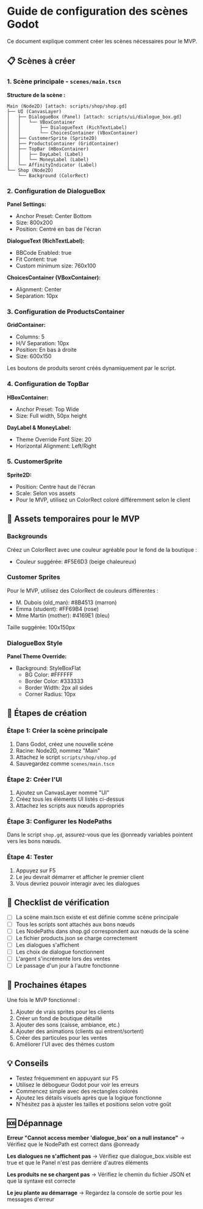 # Guide de configuration des scènes Godot

Ce document explique comment créer les scènes nécessaires pour le MVP.

## 📋 Scènes à créer

### 1. Scène principale - `scenes/main.tscn`

**Structure de la scène :**
```
Main (Node2D) [attach: scripts/shop/shop.gd]
├── UI (CanvasLayer)
│   ├── DialogueBox (Panel) [attach: scripts/ui/dialogue_box.gd]
│   │   └── VBoxContainer
│   │       ├── DialogueText (RichTextLabel)
│   │       └── ChoicesContainer (VBoxContainer)
│   ├── CustomerSprite (Sprite2D)
│   ├── ProductsContainer (GridContainer)
│   ├── TopBar (HBoxContainer)
│   │   ├── DayLabel (Label)
│   │   └── MoneyLabel (Label)
│   └── AffinityIndicator (Label)
└── Shop (Node2D)
    └── Background (ColorRect)
```

### 2. Configuration de DialogueBox

**Panel Settings:**
- Anchor Preset: Center Bottom
- Size: 800x200
- Position: Centré en bas de l'écran

**DialogueText (RichTextLabel):**
- BBCode Enabled: true
- Fit Content: true
- Custom minimum size: 760x100

**ChoicesContainer (VBoxContainer):**
- Alignment: Center
- Separation: 10px

### 3. Configuration de ProductsContainer

**GridContainer:**
- Columns: 5
- H/V Separation: 10px
- Position: En bas à droite
- Size: 600x150

Les boutons de produits seront créés dynamiquement par le script.

### 4. Configuration de TopBar

**HBoxContainer:**
- Anchor Preset: Top Wide
- Size: Full width, 50px height

**DayLabel & MoneyLabel:**
- Theme Override Font Size: 20
- Horizontal Alignment: Left/Right

### 5. CustomerSprite

**Sprite2D:**
- Position: Centre haut de l'écran
- Scale: Selon vos assets
- Pour le MVP, utilisez un ColorRect coloré différemment selon le client

## 🎨 Assets temporaires pour le MVP

### Backgrounds
Créez un ColorRect avec une couleur agréable pour le fond de la boutique :
- Couleur suggérée: #F5E6D3 (beige chaleureux)

### Customer Sprites
Pour le MVP, utilisez des ColorRect de couleurs différentes :
- M. Dubois (old_man): #8B4513 (marron)
- Emma (student): #FF69B4 (rose)
- Mme Martin (mother): #4169E1 (bleu)

Taille suggérée: 100x150px

### DialogueBox Style
**Panel Theme Override:**
- Background: StyleBoxFlat
  - BG Color: #FFFFFF
  - Border Color: #333333
  - Border Width: 2px all sides
  - Corner Radius: 10px

## 🔧 Étapes de création

### Étape 1: Créer la scène principale
1. Dans Godot, créez une nouvelle scène
2. Racine: Node2D, nommez "Main"
3. Attachez le script `scripts/shop/shop.gd`
4. Sauvegardez comme `scenes/main.tscn`

### Étape 2: Créer l'UI
1. Ajoutez un CanvasLayer nommé "UI"
2. Créez tous les éléments UI listés ci-dessus
3. Attachez les scripts aux nœuds appropriés

### Étape 3: Configurer les NodePaths
Dans le script `shop.gd`, assurez-vous que les @onready variables pointent vers les bons nœuds.

### Étape 4: Tester
1. Appuyez sur F5
2. Le jeu devrait démarrer et afficher le premier client
3. Vous devriez pouvoir interagir avec les dialogues

## 🎯 Checklist de vérification

- [ ] La scène main.tscn existe et est définie comme scène principale
- [ ] Tous les scripts sont attachés aux bons nœuds
- [ ] Les NodePaths dans shop.gd correspondent aux nœuds de la scène
- [ ] Le fichier products.json se charge correctement
- [ ] Les dialogues s'affichent
- [ ] Les choix de dialogue fonctionnent
- [ ] L'argent s'incrémente lors des ventes
- [ ] Le passage d'un jour à l'autre fonctionne

## 🚀 Prochaines étapes

Une fois le MVP fonctionnel :
1. Ajouter de vrais sprites pour les clients
2. Créer un fond de boutique détaillé
3. Ajouter des sons (caisse, ambiance, etc.)
4. Ajouter des animations (clients qui entrent/sortent)
5. Créer des particules pour les ventes
6. Améliorer l'UI avec des thèmes custom

## 💡 Conseils

- Testez fréquemment en appuyant sur F5
- Utilisez le débogueur Godot pour voir les erreurs
- Commencez simple avec des rectangles colorés
- Ajoutez les détails visuels après que la logique fonctionne
- N'hésitez pas à ajuster les tailles et positions selon votre goût

## 🆘 Dépannage

**Erreur "Cannot access member 'dialogue_box' on a null instance"**
→ Vérifiez que le NodePath est correct dans @onready

**Les dialogues ne s'affichent pas**
→ Vérifiez que dialogue_box.visible est true et que le Panel n'est pas derrière d'autres éléments

**Les produits ne se chargent pas**
→ Vérifiez le chemin du fichier JSON et que la syntaxe est correcte

**Le jeu plante au démarrage**
→ Regardez la console de sortie pour les messages d'erreur
